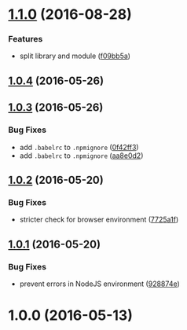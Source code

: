 <a name="1.1.0"></a>
# [1.1.0](https://github.com/fczbkk/array-reduce-prototypejs-fix/compare/v1.0.4...v1.1.0) (2016-08-28)


### Features

* split library and module ([f09bb5a](https://github.com/fczbkk/array-reduce-prototypejs-fix/commit/f09bb5a))



<a name="1.0.4"></a>
## [1.0.4](https://github.com/fczbkk/array-reduce-prototypejs-fix/compare/v1.0.3...v1.0.4) (2016-05-26)



<a name="1.0.3"></a>
## [1.0.3](https://github.com/fczbkk/array-reduce-prototypejs-fix/compare/v1.0.2...v1.0.3) (2016-05-26)


### Bug Fixes

* add `.babelrc` to `.npmignore` ([0f42ff3](https://github.com/fczbkk/array-reduce-prototypejs-fix/commit/0f42ff3))
* add `.babelrc` to `.npmignore` ([aa8e0d2](https://github.com/fczbkk/array-reduce-prototypejs-fix/commit/aa8e0d2))



<a name="1.0.2"></a>
## [1.0.2](https://github.com/fczbkk/array-reduce-prototypejs-fix/compare/v1.0.1...v1.0.2) (2016-05-20)


### Bug Fixes

* stricter check for browser environment ([7725a1f](https://github.com/fczbkk/array-reduce-prototypejs-fix/commit/7725a1f))



<a name="1.0.1"></a>
## [1.0.1](https://github.com/fczbkk/array-reduce-prototypejs-fix/compare/v1.0.0...v1.0.1) (2016-05-20)


### Bug Fixes

* prevent errors in NodeJS environment ([928874e](https://github.com/fczbkk/array-reduce-prototypejs-fix/commit/928874e))



<a name="1.0.0"></a>
# 1.0.0 (2016-05-13)



